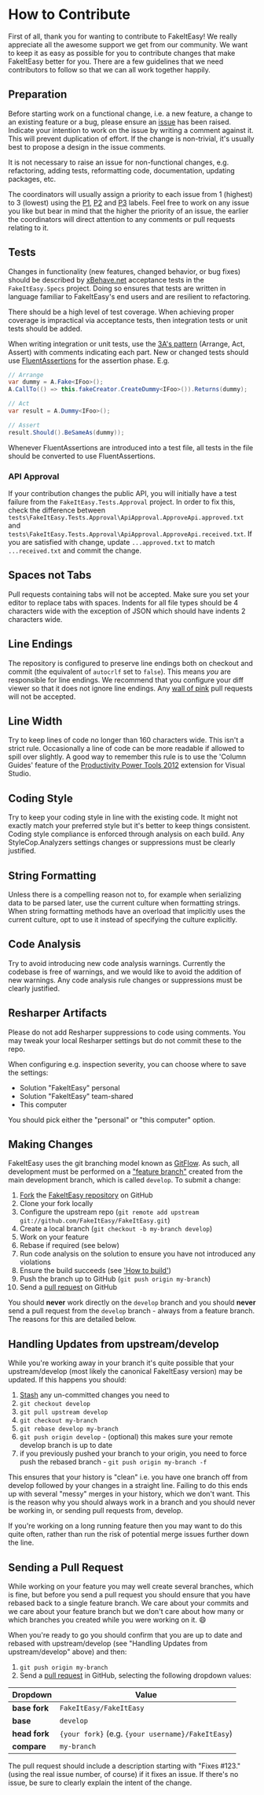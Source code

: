 # How to Contribute

First of all, thank you for wanting to contribute to FakeItEasy! We really appreciate all the awesome support we get from our community. We want to keep it as easy as possible for you to contribute changes that make FakeItEasy better for you. There are a few guidelines that we need contributors to follow so that we can all work together happily.

## Preparation

Before starting work on a functional change, i.e. a new feature, a change to an existing feature or a bug, please ensure an [issue](https://github.com/FakeItEasy/FakeItEasy/issues) has been raised. Indicate your intention to work on the issue by writing a comment against it. This will prevent duplication of effort. If the change is non-trivial, it's usually best to propose a design in the issue comments.

It is not necessary to raise an issue for non-functional changes, e.g. refactoring, adding tests, reformatting code, documentation, updating packages, etc.

The coordinators will usually assign a priority to each issue from 1 (highest) to 3 (lowest) using the [P1](https://github.com/FakeItEasy/FakeItEasy/labels/P1), [P2](https://github.com/FakeItEasy/FakeItEasy/labels/P2) and [P3](https://github.com/FakeItEasy/FakeItEasy/labels/P3) labels. Feel free to work on any issue you like but bear in mind that the higher the priority of an issue, the earlier the coordinators will direct attention to any comments or pull requests relating to it.

## Tests

Changes in functionality (new features, changed behavior, or bug fixes) should be described by [xBehave.net](http://xbehave.github.io/) acceptance tests in the `FakeItEasy.Specs` project. Doing so ensures that tests are written in language familiar to FakeItEasy's end users and are resilient to refactoring.

There should be a high level of test coverage. When achieving proper coverage is impractical via acceptance tests, then integration tests or unit tests should be added.

When writing integration or unit tests, use the [3A's pattern](http://defragdev.com/blog/?p=783) (Arrange, Act, Assert) with comments indicating each part.
New or changed tests should use [FluentAssertions](https://github.com/dennisdoomen/fluentassertions) for the assertion phase.
E.g.

```c#
// Arrange
var dummy = A.Fake<IFoo>();
A.CallTo(() => this.fakeCreator.CreateDummy<IFoo>()).Returns(dummy);

// Act
var result = A.Dummy<IFoo>();

// Assert
result.Should().BeSameAs(dummy));
```

Whenever FluentAssertions are introduced into a test file, all tests in the file should be converted to use FluentAssertions.

### API Approval

If your contribution changes the public API, you will initially have a test failure from the `FakeItEasy.Tests.Approval` project. In order to fix this, check the difference between `tests\FakeItEasy.Tests.Approval\ApiApproval.ApproveApi.approved.txt` and `tests\FakeItEasy.Tests.Approval\ApiApproval.ApproveApi.received.txt`. If you are satisfied with change, update `...approved.txt` to match `...received.txt` and commit the change.

## Spaces not Tabs

Pull requests containing tabs will not be accepted. Make sure you set your editor to replace tabs with spaces. Indents for all file types should be 4 characters wide with the exception of JSON which should have indents 2 characters wide.

## Line Endings

The repository is configured to preserve line endings both on checkout and commit (the equivalent of `autocrlf` set to `false`). This means *you* are responsible for line endings. We recommend that you configure your diff viewer so that it does not ignore line endings. Any [wall of pink](http://www.hanselman.com/blog/YoureJustAnotherCarriageReturnLineFeedInTheWall.aspx) pull requests will not be accepted.

## Line Width

Try to keep lines of code no longer than 160 characters wide. This isn't a strict rule. Occasionally a line of code can be more readable if allowed to spill over slightly. A good way to remember this rule is to use the 'Column Guides' feature of the [Productivity Power Tools 2012](http://visualstudiogallery.msdn.microsoft.com/3a96a4dc-ba9c-4589-92c5-640e07332afd) extension for Visual Studio.

## Coding Style

Try to keep your coding style in line with the existing code. It might not exactly match your preferred style but it's better to keep things consistent. Coding style compliance is enforced through analysis on each build. Any StyleCop.Analyzers settings changes or suppressions must be clearly justified.

## String Formatting

Unless there is a compelling reason not to, for example when serializing data to be parsed later, use the current culture when formatting strings. When string formatting methods have an overload that implicitly uses the current culture, opt to use it instead of specifying the culture explicitly.

## Code Analysis

Try to avoid introducing new code analysis warnings. Currently the codebase is free of warnings, and we would like to avoid the addition of new warnings. Any code analysis rule changes or suppressions must be clearly justified.

## Resharper Artifacts

Please do not add Resharper suppressions to code using comments. You may tweak your local Resharper settings but do not commit these to the repo.

When configuring e.g. inspection severity, you can choose where to save the settings:

* Solution "FakeItEasy" personal
* Solution "FakeItEasy" team-shared
* This computer

You should pick either the "personal" or "this computer" option.

## Making Changes

FakeItEasy uses the git branching model known as [GitFlow](http://nvie.com/posts/a-successful-git-branching-model/). As such, all development must be performed on a ["feature branch"](https://martinfowler.com/bliki/FeatureBranch.html) created from the main development branch, which is called `develop`. To submit a change:

1. [Fork](http://help.github.com/forking/) the  [FakeItEasy repository](https://github.com/FakeItEasy/FakeItEasy/) on GitHub
1. Clone your fork locally
1. Configure the upstream repo (`git remote add upstream git://github.com/FakeItEasy/FakeItEasy.git`)
1. Create a local branch (`git checkout -b my-branch develop`)
1. Work on your feature
1. Rebase if required (see below)
1. Run code analysis on the solution to ensure you have not introduced any violations
1. Ensure the build succeeds (see ['How to build'](how_to_build.md "How to build"))
1. Push the branch up to GitHub (`git push origin my-branch`)
1. Send a [pull request](https://help.github.com/articles/using-pull-requests) on GitHub

You should **never** work directly on the `develop` branch and you should **never** send a pull request from the `develop` branch - always from a feature branch. The reasons for this are detailed below.

## Handling Updates from upstream/develop

While you're working away in your branch it's quite possible that your upstream/develop (most likely the canonical FakeItEasy version) may be updated. If this happens you should:

1. [Stash](http://progit.org/book/ch6-3.html) any un-committed changes you need to
1. `git checkout develop`
1. `git pull upstream develop`
1. `git checkout my-branch`
1. `git rebase develop my-branch`
1. `git push origin develop` - (optional) this makes sure your remote develop branch is up to date
1. if you previously pushed your branch to your origin, you need to force push the rebased branch - `git push origin my-branch -f`

This ensures that your history is "clean" i.e. you have one branch off from develop followed by your changes in a straight line. Failing to do this ends up with several "messy" merges in your history, which we don't want. This is the reason why you should always work in a branch and you should never be working in, or sending pull requests from, develop.

If you're working on a long running feature then you may want to do this quite often, rather than run the risk of potential merge issues further down the line.

## Sending a Pull Request

While working on your feature you may well create several branches, which is fine, but before you send a pull request you should ensure that you have rebased back to a single feature branch. We care about your commits and we care about your feature branch but we don't care about how many or which branches you created while you were working on it. :smile:

When you're ready to go you should confirm that you are up to date and rebased with upstream/develop (see "Handling Updates from upstream/develop" above) and then:

1. `git push origin my-branch`
1. Send a [pull request](https://help.github.com/articles/using-pull-requests) in GitHub, selecting the following dropdown values:

| Dropdown      | Value                                             |
|---------------|---------------------------------------------------|
| **base fork** | `FakeItEasy/FakeItEasy`                           |
| **base**      | `develop`                                          |
| **head fork** | `{your fork}` (e.g. `{your username}/FakeItEasy`) |
| **compare**   | `my-branch`                                       |

The pull request should include a description starting with "Fixes #123." (using the real issue number, of course) if it fixes an issue. If there's no issue, be sure to clearly explain the intent of the change.

